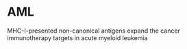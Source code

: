 # AML
MHC-I-presented non-canonical antigens expand the cancer immunotherapy targets in acute myeloid leukemia
